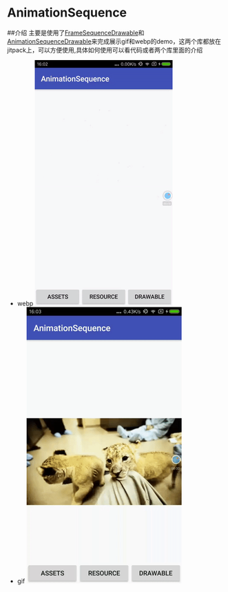 # AnimationSequence
##介绍
主要是使用了[FrameSequenceDrawable](https://github.com/humorousz/FrameSequenceDrawable)和[AnimationSequenceDrawable](https://github.com/humorousz/AnimationSequenceDrawable)来完成展示gif和webp的demo，这两个库都放在jitpack上，可以方便使用,具体如何使用可以看代码或者两个库里面的介绍
- webp
![ezgif.com-video-to-gif.gif](https://github.com/humorousz/AnimationSequence/blob/master/webp.gif?raw=true)
- gif
 ![demo-gif.png](https://github.com/humorousz/AnimationSequence/blob/master/gif-image.gif?raw=true)